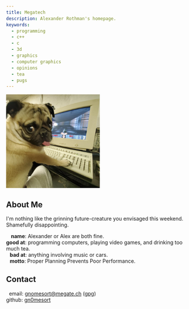 ```yaml
---
title: Megatech
description: Alexander Rothman's homepage. 
keywords:
  - programming
  - c++
  - c
  - 3d
  - graphics
  - computer graphics
  - opinions
  - tea
  - pugs
---
```

<img class="center" src="/img/pugdoom.jpg" style="width: 256px;" />
<h2 class="center-text">About Me</h2>
<p class="center-text">
  <span>I'm nothing like the grinning future-creature you envisaged this weekend.</span><br />
  <span>Shamefully disappointing.</span>
</p>
<p>
  <span><b>&nbsp;&nbsp;&nbsp;&nbsp;name</b>: Alexander or Alex are both fine.</span><br />
  <span><b>good at</b>: programming computers, playing video games, and drinking too much tea.</span><br />
  <span><b>&nbsp;&nbsp;&nbsp;bad at</b>: anything involving music or cars.</span><br />
  <span><b>&nbsp;&nbsp;&nbsp;motto</b>: Proper Planning Prevents Poor Performance.</span>
</p>
<h2 class="center-text">Contact</h2>
<p>
  <span>&nbsp;&nbsp;email: <a href="mailto:gnomesort@megate.ch">gnomesort@megate.ch</a>&nbsp;(<a href="/res/publickey.gpg">gpg</a>)</span><br />
  <span>github: <a href="https://github.com/gn0mesort/">gn0mesort</a></span>
</p>
